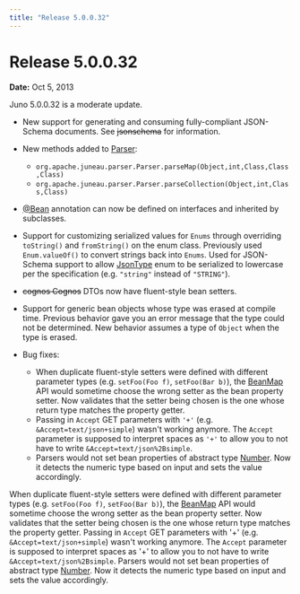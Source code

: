 ```yaml
---
title: "Release 5.0.0.32"
---
```


# Release 5.0.0.32

**Date:** Oct 5, 2013

Juno 5.0.0.32 is a moderate update.

- New support for generating and consuming fully-compliant JSON-Schema documents. See ~~jsonschema~~ for information.

- New methods added to [Parser]({{API_DOCS}}/org/apache/juneau/parser/Parser.html):
  - `org.apache.juneau.parser.Parser.parseMap(Object,int,Class,Class,Class)`
  - `org.apache.juneau.parser.Parser.parseCollection(Object,int,Class,Class)`

- [@Bean]({{API_DOCS}}/org/apache/juneau/annotation/Bean.html) annotation can now be defined on interfaces and inherited by subclasses.

- Support for customizing serialized values for `Enums` through overriding `toString()` and `fromString()` on the enum class. Previously used `Enum.valueOf()` to convert strings back into `Enums`. Used for JSON-Schema support to allow [JsonType]({{API_DOCS}}/org/apache/juneau/dto/jsonschema/JsonType.html) enum to be serialized to lowercase per the specification (e.g. `"string"` instead of `"STRING"`).

- ~~cognos Cognos~~ DTOs now have fluent-style bean setters.

- Support for generic bean objects whose type was erased at compile time. Previous behavior gave you an error message that the type could not be determined. New behavior assumes a type of `Object` when the type is erased.

- Bug fixes:
  - When duplicate fluent-style setters were defined with different parameter types (e.g. `setFoo(Foo f)`, `setFoo(Bar b)`), the [BeanMap]({{API_DOCS}}/org/apache/juneau/BeanMap.html) API would sometime choose the wrong setter as the bean property setter. Now validates that the setter being chosen is the one whose return type matches the property getter.
  - Passing in `Accept` GET parameters with `'+'` (e.g. `&Accept=text/json+simple`) wasn't working anymore. The `Accept` parameter is supposed to interpret spaces as `'+'` to allow you to not have to write `&Accept=text/json%2Bsimple`.
  - Parsers would not set bean properties of abstract type [Number]({{API_DOCS}}/java/lang/Number.html). Now it detects the numeric type based on input and sets the value accordingly.

When duplicate fluent-style setters were defined with different parameter types (e.g. `setFoo(Foo f)`, `setFoo(Bar b)`), the [BeanMap]({{API_DOCS}}/org/apache/juneau/BeanMap.html) API would sometime choose the wrong setter as the bean property setter. 
Now validates that the setter being chosen is the one whose return type matches the property getter.
Passing in `Accept` GET parameters with '+' (e.g. `&Accept=text/json+simple`) wasn't working anymore.
The `Accept` parameter is supposed to interpret spaces as '+' to allow you to not have to write `&Accept=text/json%2Bsimple`.
Parsers would not set bean properties of abstract type [Number]({{API_DOCS}}/java/lang/Number.html).
Now it detects the numeric type based on input and sets the value accordingly.
